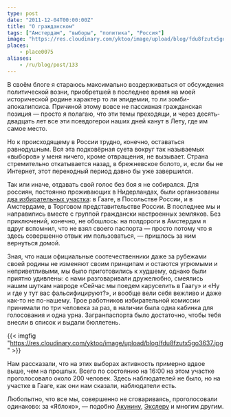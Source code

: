 ```yaml
---
type: post
date: "2011-12-04T00:00:00Z"
title: "О гражданском"
tags: ["Амстердам", "выборы", "политика", "Россия"]
image: "https://res.cloudinary.com/yktoo/image/upload/blog/fdu8fzutx5go3637.jpg"
places:
    - place0075
aliases:
    - /ru/blog/post/133
---
```


В своём блоге я стараюсь максимально воздерживаться от обсуждения политической возни, приобретшей в последнее время на моей исторической родине характер то ли эпидемии, то ли зомби-апокалипсиса. Причиной этому вовсе не пассивная гражданская позиция — просто я полагаю, что эти темы преходящи, и через десять-двадцать лет все эти псевдогерои наших дней канут в Лету, где им самое место.

<!--more-->

Но к происходящему в России трудно, конечно, оставаться равнодушным. Вся эта подковёрная суета вокруг так называемых «выборов» у меня ничего, кроме отвращения, не вызывает. Страна стремительно откатывается назад, в брежневское болото, и, если бы не Интернет, этот переходный период давно бы уже завершился.

Так или иначе, отдавать свой голос без боя я не собирался. Для россиян, постоянно проживающих в Нидерландах, были организованы [два избирательных участка](http://www.rusembassy.nl/index.php/en/component/content/article/116): в Гааге, в Посольстве России, и в Амстердаме, в Торговом представительстве России. В последнее мы и направились вместе с группой граждански настроенных земляков. Без приключений, конечно, не обошлось: на полдороги в Амстердам я вдруг вспомнил, что не взял своего паспорта — просто потому что я здесь совершенно отвык им пользоваться, — пришлось за ним вернуться домой.

Зная, что наши официальные соотечественники даже за рубежами своей родины не изменяют своим принципам и остаются угрюмыми и неприветливыми, мы было приготовились к худшему, однако были приятно удивлены: с нами разговаривали дружелюбно, смеялись нашим шуткам навроде «Сейчас мы поедем каруселить в Гаагу» и «Ну и где у тут вас фальсифицируют?», и вообще вели себя вежливо и даже как-то не по-нашему. Трое работников избирательной комиссии принимали по три человека за раз, в наличии была одна кабинка для голосования и одна урна. Загранпаспорта было достаточно, чтобы тебя внесли в список и выдали бюллетень.

{{< imgfig "https://res.cloudinary.com/yktoo/image/upload/blog/fdu8fzutx5go3637.jpg" >}}

Нам рассказали, что на этих выборах активность примерно вдвое выше, чем на прошлых. Всего по состоянию на 16:00 на этом участке проголосовало около 200 человек. Здесь наблюдателей не было, но на участке в Гааге, как они нам сказали, наблюдатели есть.

Любопытно, что все мы, совершенно не сговариваясь, проголосовали одинаково: за «Яблоко», — подобно [Акунину](http://borisakunin.livejournal.com/43786.html), [Экслеру](http://exler.ru/blog/item/10914/) и многим другим.
